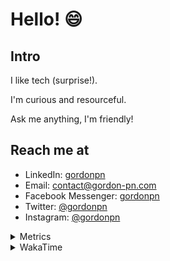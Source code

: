 # Hello! 😄

## Intro

I like tech (surprise!).

I'm curious and resourceful.

Ask me anything, I'm friendly!

## Reach me at

- LinkedIn: [gordonpn](https://www.linkedin.com/in/gordonpn/)
- Email: [contact@gordon-pn.com](mailto:contact@gordon-pn.com)
- Facebook Messenger: [gordonpn](https://www.messenger.com/t/Gordonpn)
- Twitter: [@gordonpn](https://twitter.com/Gordonpn)
- Instagram: [@gordonpn](https://www.instagram.com/gordonpn/)

<details>
  <summary>Metrics</summary>

  <img align="center" src="https://github.com/gordonpn/gordonpn/blob/master/github-metrics.svg" alt="GitHub Metrics">

</details>

<details>
  <summary>WakaTime</summary>

  <!--START_SECTION:waka-->
📊 **This Week I Spent My Time On** 

```text
💬 Programming Languages: 
Java                     11 hrs 46 mins      ██████████████████░░░░░░░   72.88 % 
Brazil Dependency Config 3 hrs 1 min         █████░░░░░░░░░░░░░░░░░░░░   18.72 % 
XML                      47 mins             █░░░░░░░░░░░░░░░░░░░░░░░░   04.91 % 
GitIgnore file           11 mins             ░░░░░░░░░░░░░░░░░░░░░░░░░   01.23 % 
Makefile                 7 mins              ░░░░░░░░░░░░░░░░░░░░░░░░░   00.79 % 

🔥 Editors: 
Intellijidea             16 hrs 9 mins       █████████████████████████   100.00 % 
```


 Last Updated on 22/03/2024 10:19:14 UTC
<!--END_SECTION:waka-->
</details>

